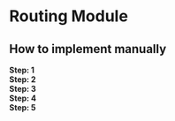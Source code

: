 # Routing Module  
## How to implement manually   
**Step: 1**   
![]()    
**Step: 2**   
![]()    
**Step: 3**   
![]()    
**Step: 4**   
![]()    
**Step: 5**   
![]() 